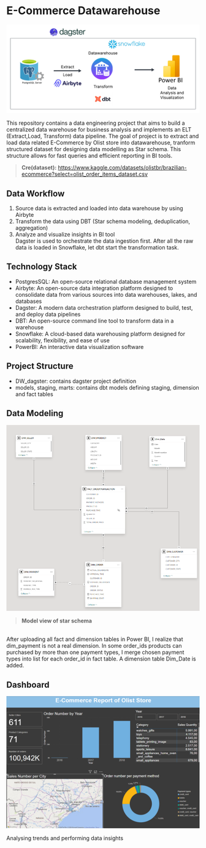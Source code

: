 # E-Commerce Datawarehouse 

![](ECOM_DATAFLOW.png)

This repository contains a data engineering project that aims to build a centralized data warehouse for business analysis and implements an ELT (Extract,Load, Transform) data pipeline. The goal of project is to extract and load data related E-Commerce by Olist store into datawarehouse, tranform structured dataset for designing data modelling as Star schema. This structure allows for fast queries and efficient reporting in BI tools.
> **Cre(dataset):** https://www.kaggle.com/datasets/olistbr/brazilian-ecommerce?select=olist_order_items_dataset.csv

## Data Workflow
1. Source data is extracted and loaded into data warehouse by using Airbyte
2. Transform the data using DBT (Star schema modeling, deduplication, aggregation)
3. Analyze and visualize insights in BI tool <br/>
Dagster is used to orchestrate the data ingestion first. After all the raw data is loaded in Snowflake, let dbt start the transformation task.

## Technology Stack
- PostgresSQL: An open-source relational database management system
- Airbyte: An open-source data integration platform designed to consolidate data from various sources into data warehouses, lakes, and databases
- Dagster:  A modern data orchestration platform designed to build, test, and deploy data pipelines
- DBT: An open-source command line tool to transform data in a warehouse
- Snowflake: A cloud-based data warehousing platform designed for scalability, flexibility, and ease of use
- PowerBI: An interactive data visualization software
## Project Structure
* DW_dagster: contains dagster project definition
* models, staging, marts: contains dbt models defining staging, dimension and fact tables
## Data Modeling
![](Data_Modelling_Ecom_DW.png)

> **Model view of star schema**
<br/>
After uploading all fact and dimension tables in Power BI, I realize that dim_payment is not a real dimension. In some order_ids products can purchased by more than one payment types, I merge chosen payment types into list for each order_id in fact table. A dimension table Dim_Date is added.<br/>

## Dashboard
![](Dashboard.png)

Analysing trends and performing data insights


